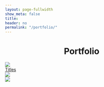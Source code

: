 ```yaml
---
layout: page-fullwidth
show_meta: false
title: 
header: no
permalink: "/portfolio/"
---
```

<div align = center>
<h1>Portfolio</h1>
</div>

<div class="show-for-large-up">
   <div class="row t60">
      <div class="large-6 columns">
         <div class = "linkmage">
               <a href = "{{ site.url }}{{ site.baseurl }}/portfolio/titles/">
               <img src="http://placehold.it/470x264/6b6351/e1dcd7&amp;text=Width+470+Pixel">
               <div class = "linkmage-text">Titles</div></a>
         </div>
      </div>
      <div class="large-6 columns">
            <a href = "{{ site.url }}{{ site.baseurl }}/portfolio/personal/">
            <img src="http://placehold.it/470x264/e05a10/e1e75e&amp;text=Width+470+Pixel">
            </a>
      </div>
   </div>
   <div class="row t30 end">
      <div class="large-6 columns large-centered">
            <a href = "{{ site.url }}{{ site.baseurl }}/portfolio/etc/">
            <img src="http://placehold.it/470x264/6b6351/e1dcd7&amp;text=Width+470+Pixel">
            </a>
      </div>
   </div>
</div><!-- /.show-for-large-up --> 